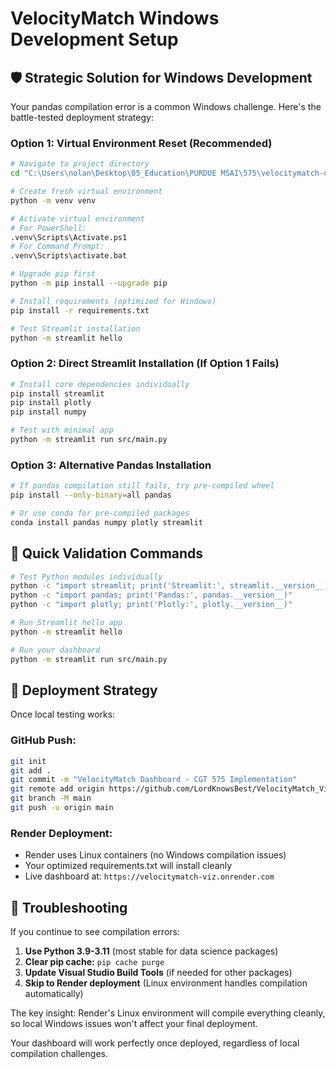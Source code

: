 # VelocityMatch Windows Development Setup

## 🛡️ Strategic Solution for Windows Development

Your pandas compilation error is a common Windows challenge. Here's the battle-tested deployment strategy:

### Option 1: Virtual Environment Reset (Recommended)
```bash
# Navigate to project directory
cd "C:\Users\nolan\Desktop\05_Education\PURDUE MSAI\575\velocitymatch-dashboard"

# Create fresh virtual environment
python -m venv venv

# Activate virtual environment
# For PowerShell:
.venv\Scripts\Activate.ps1
# For Command Prompt:
.venv\Scripts\activate.bat

# Upgrade pip first
python -m pip install --upgrade pip

# Install requirements (optimized for Windows)
pip install -r requirements.txt

# Test Streamlit installation
python -m streamlit hello
```

### Option 2: Direct Streamlit Installation (If Option 1 Fails)
```bash
# Install core dependencies individually
pip install streamlit
pip install plotly
pip install numpy

# Test with minimal app
python -m streamlit run src/main.py
```

### Option 3: Alternative Pandas Installation
```bash
# If pandas compilation still fails, try pre-compiled wheel
pip install --only-binary=all pandas

# Or use conda for pre-compiled packages
conda install pandas numpy plotly streamlit
```

## 🚀 Quick Validation Commands

```bash
# Test Python modules individually
python -c "import streamlit; print('Streamlit:', streamlit.__version__)"
python -c "import pandas; print('Pandas:', pandas.__version__)"
python -c "import plotly; print('Plotly:', plotly.__version__)"

# Run Streamlit hello app
python -m streamlit hello

# Run your dashboard
python -m streamlit run src/main.py
```

## 🎯 Deployment Strategy

Once local testing works:

### GitHub Push:
```bash
git init
git add .
git commit -m "VelocityMatch Dashboard - CGT 575 Implementation"
git remote add origin https://github.com/LordKnowsBest/VelocityMatch_Viz.git
git branch -M main
git push -u origin main
```

### Render Deployment:
- Render uses Linux containers (no Windows compilation issues)
- Your optimized requirements.txt will install cleanly
- Live dashboard at: `https://velocitymatch-viz.onrender.com`

## 🔧 Troubleshooting

If you continue to see compilation errors:

1. **Use Python 3.9-3.11** (most stable for data science packages)
2. **Clear pip cache:** `pip cache purge`
3. **Update Visual Studio Build Tools** (if needed for other packages)
4. **Skip to Render deployment** (Linux environment handles compilation automatically)

The key insight: Render's Linux environment will compile everything cleanly, so local Windows issues won't affect your final deployment.

Your dashboard will work perfectly once deployed, regardless of local compilation challenges.
